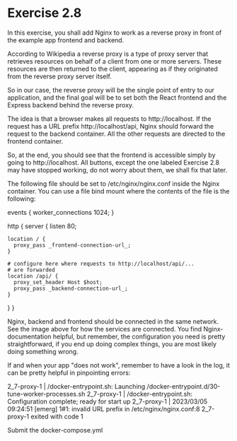 # Exercise 2.8
In this exercise, you shall add Nginx to work as a reverse proxy in front of the example app frontend and backend.

According to Wikipedia a reverse proxy is a type of proxy server that retrieves resources on behalf of a client from one or more servers. These resources are then returned to the client, appearing as if they originated from the reverse proxy server itself.

So in our case, the reverse proxy will be the single point of entry to our application, and the final goal will be to set both the React frontend and the Express backend behind the reverse proxy.

The idea is that a browser makes all requests to http://localhost. If the request has a URL prefix http://localhost/api, Nginx should forward the request to the backend container. All the other requests are directed to the frontend container.

So, at the end, you should see that the frontend is accessible simply by going to http://localhost. All buttons, except the one labeled Exercise 2.8 may have stopped working, do not worry about them, we shall fix that later.

The following file should be set to /etc/nginx/nginx.conf inside the Nginx container. You can use a file bind mount where the contents of the file is the following:

events { worker_connections 1024; }

http {
  server {
    listen 80;

    location / {
      proxy_pass _frontend-connection-url_;
    }

    # configure here where requests to http://localhost/api/...
    # are forwarded
    location /api/ {
      proxy_set_header Host $host;
      proxy_pass _backend-connection-url_;
    }
  }
}

Nginx, backend and frontend should be connected in the same network. See the image above for how the services are connected. You find Nginx-documentation helpful, but remember, the configuration you need is pretty straightforward, if you end up doing complex things, you are most likely doing something wrong.

If and when your app "does not work", remember to have a look in the log, it can be pretty helpful in pinpointing errors:

2_7-proxy-1  | /docker-entrypoint.sh: Launching /docker-entrypoint.d/30-tune-worker-processes.sh
2_7-proxy-1  | /docker-entrypoint.sh: Configuration complete; ready for start up
2_7-proxy-1  | 2023/03/05 09:24:51 [emerg] 1#1: invalid URL prefix in /etc/nginx/nginx.conf:8
2_7-proxy-1 exited with code 1


Submit the docker-compose.yml
